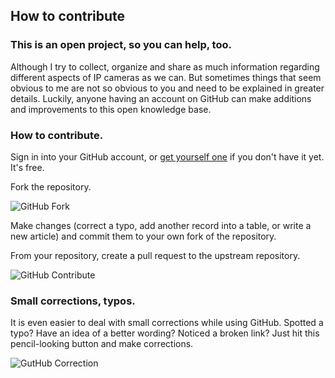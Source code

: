 How to contribute
-----------------

### This is an open project, so you can help, too.

Although I try to collect, organize and share as much information regarding 
different aspects of IP cameras as we can. But sometimes things that seem
obvious to me are not so obvious to you and need to be explained in greater
details. Luckily, anyone having an account on GitHub can make additions and
improvements to this open knowledge base.

### How to contribute.

Sign in into your GitHub account, or [get yourself one][gh-signup] if you don't
have it yet. It's free.

Fork the repository.

![GitHub Fork](images/gh-fork.webp)

Make changes (correct a typo, add another record into a table, or write a new
article) and commit them to your own fork of the repository.

From your repository, create a pull request to the upstream repository.

![GitHub Contribute](images/gh-contribute.webp)

### Small corrections, typos.

It is even easier to deal with small corrections while using GitHub. Spotted a
typo? Have an idea of a better wording? Noticed a broken link? Just hit this
pencil-looking button and make corrections.

![GutHub Correction](images/gh-correction.webp)

[gh-signup]: https://github.com/signup
